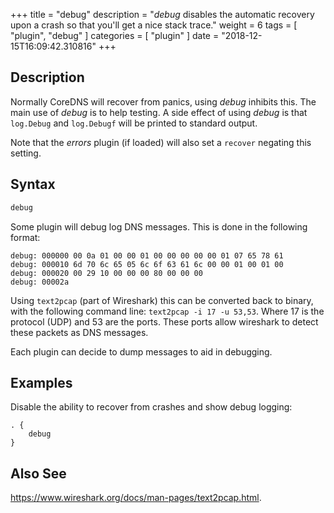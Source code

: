 +++
title = "debug"
description = "*debug* disables the automatic recovery upon a crash so that you'll get a nice stack trace."
weight = 6
tags = [ "plugin", "debug" ]
categories = [ "plugin" ]
date = "2018-12-15T16:09:42.310816"
+++

## Description

Normally CoreDNS will recover from panics, using *debug* inhibits this. The main use of *debug* is
to help testing. A side effect of using *debug* is that `log.Debug` and `log.Debugf` will be printed
to standard output.

Note that the *errors* plugin (if loaded) will also set a `recover` negating this setting.

## Syntax

~~~ txt
debug
~~~

Some plugin will debug log DNS messages. This is done in the following format:

~~~
debug: 000000 00 0a 01 00 00 01 00 00 00 00 00 01 07 65 78 61
debug: 000010 6d 70 6c 65 05 6c 6f 63 61 6c 00 00 01 00 01 00
debug: 000020 00 29 10 00 00 00 80 00 00 00
debug: 00002a
~~~

Using `text2pcap` (part of Wireshark) this can be converted back to binary, with the following
command line: `text2pcap -i 17 -u 53,53`. Where 17 is the protocol (UDP) and 53 are the ports. These
ports allow wireshark to detect these packets as DNS messages.

Each plugin can decide to dump messages to aid in debugging.

## Examples

Disable the ability to recover from crashes and show debug logging:

~~~ corefile
. {
    debug
}
~~~

## Also See

https://www.wireshark.org/docs/man-pages/text2pcap.html.
